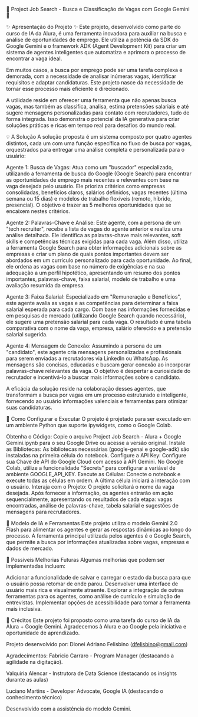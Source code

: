 🚀 Project Job Search - Busca e Classificação de Vagas com Google Gemini 🚀

✨ Apresentação do Projeto ✨
Este projeto, desenvolvido como parte do curso de IA da Alura, é uma ferramenta inovadora para auxiliar na busca e análise de oportunidades de emprego. Ele utiliza a potência da SDK do Google Gemini e o framework ADK (Agent Development Kit) para criar um sistema de agentes inteligentes que automatiza e aprimora o processo de encontrar a vaga ideal.

Em muitos casos, a busca por emprego pode ser uma tarefa complexa e demorada, com a necessidade de analisar inúmeras vagas, identificar requisitos e adaptar candidaturas. Este projeto nasce da necessidade de tornar esse processo mais eficiente e direcionado.

A utilidade reside em oferecer uma ferramenta que não apenas busca vagas, mas também as classifica, analisa, estima pretensões salariais e até sugere mensagens personalizadas para contato com recrutadores, tudo de forma integrada. Isso demonstra o potencial da IA generativa para criar soluções práticas e ricas em tempo real para desafios do mundo real.

💡 A Solução
A solução proposta é um sistema composto por quatro agentes distintos, cada um com uma função específica no fluxo de busca por vagas, orquestrados para entregar uma análise completa e personalizada para o usuário:

Agente 1: Busca de Vagas: Atua como um "buscador" especializado, utilizando a ferramenta de busca do Google (Google Search) para encontrar as oportunidades de emprego mais recentes e relevantes com base na vaga desejada pelo usuário. Ele prioriza critérios como empresas consolidadas, benefícios claros, salários definidos, vagas recentes (última semana ou 15 dias) e modelos de trabalho flexíveis (remoto, híbrido, presencial). O objetivo é trazer as 5 melhores oportunidades que se encaixem nestes critérios.

Agente 2: Palavras-Chave e Análise: Este agente, com a persona de um "tech recruiter", recebe a lista de vagas do agente anterior e realiza uma análise detalhada. Ele identifica as palavras-chave mais relevantes, soft skills e competências técnicas exigidas para cada vaga. Além disso, utiliza a ferramenta Google Search para obter informações adicionais sobre as empresas e criar um plano de quais pontos importantes devem ser abordados em um currículo personalizado para cada oportunidade. Ao final, ele ordena as vagas com base no número de exigências e na sua adequação a um perfil hipotético, apresentando um resumo dos pontos importantes, palavras-chave, faixa salarial, modelo de trabalho e uma avaliação resumida da empresa.

Agente 3: Faixa Salarial: Especializado em "Remuneração e Benefícios", este agente avalia as vagas e as competências para determinar a faixa salarial esperada para cada cargo. Com base nas informações fornecidas e em pesquisas de mercado (utilizando Google Search quando necessário), ele sugere uma pretensão salarial para cada vaga. O resultado é uma tabela comparativa com o nome da vaga, empresa, salário oferecido e a pretensão salarial sugerida.

Agente 4: Mensagem de Conexão: Assumindo a persona de um "candidato", este agente cria mensagens personalizadas e profissionais para serem enviadas a recrutadores via LinkedIn ou WhatsApp. As mensagens são concisas, educadas e buscam gerar conexão ao incorporar palavras-chave relevantes da vaga. O objetivo é despertar a curiosidade do recrutador e incentivá-lo a buscar mais informações sobre o candidato.

A eficácia da solução reside na colaboração desses agentes, que transformam a busca por vagas em um processo estruturado e inteligente, fornecendo ao usuário informações valenciais e ferramentas para otimizar suas candidaturas.

🔧 Como Configurar e Executar
O projeto é projetado para ser executado em um ambiente Python que suporte ipywidgets, como o Google Colab.

Obtenha o Código: Copie o arquivo Project Job Search - Alura + Google Gemini.ipynb para o seu Google Drive ou acesse a versão original.
Instale as Bibliotecas: As bibliotecas necessárias (google-genai e google-adk) são instaladas na primeira célula do notebook.
Configure a API Key: Configure sua Chave de API do Google Cloud com acesso à API Gemini. No Google Colab, utilize a funcionalidade "Secrets" para configurar a variável de ambiente GOOGLE_API_KEY.
Execute as Células: Conecte o notebook e execute todas as células em ordem. A última célula iniciará a interação com o usuário.
Interaja com o Projeto: O projeto solicitará o nome da vaga desejada. Após fornecer a informação, os agentes entrarão em ação sequencialmente, apresentando os resultados de cada etapa: vagas encontradas, análise de palavras-chave, tabela salarial e sugestões de mensagens para recrutadores.

🧠 Modelo de IA e Ferramentas
Este projeto utiliza o modelo Gemini 2.0 Flash para alimentar os agentes e gerar as respostas dinâmicas ao longo do processo. A ferramenta principal utilizada pelos agentes é o Google Search, que permite a busca por informações atualizadas sobre vagas, empresas e dados de mercado.



🚀 Possíveis Melhorias Futuras
Algumas melhorias que podem ser implementadas incluem:

Adicionar a funcionalidade de salvar e carregar o estado da busca para que o usuário possa retomar de onde parou.
Desenvolver uma interface de usuário mais rica e visualmente atraente.
Explorar a integração de outras ferramentas para os agentes, como análise de currículo e simulação de entrevistas.
Implementar opções de acessibilidade para tornar a ferramenta mais inclusiva.

🙏 Créditos
Este projeto foi proposto como uma tarefa do curso de IA da Alura + Google Gemini. Agradecemos à Alura e ao Google pela iniciativa e oportunidade de aprendizado.

Projeto desenvolvido por: Dionei Adriano Felisbino (dfelisbino@gmail.com)

Agradecimentos:
Fabricio Carraro - Program Manager (destacando a agilidade na digitação).

Valquíria Alencar - Instrutora de Data Science (destacando os insights durante as aulas) 

Luciano Martins - Developer Advocate, Google IA (destacando o conhecimento técnico)

Desenvolvido com a assistência do modelo Gemini.
